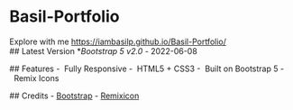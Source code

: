 # Basil-Portfolio
Explore with me
https://iambasilp.github.io/Basil-Portfolio/
## Latest Version
**Bootstrap 5 v2.0* - 2022-06-08

## Features
-  Fully Responsive
-  HTML5 + CSS3
-  Built on Bootstrap 5
-  Remix Icons


## Credits 
 - [Bootstrap](http://getbootstrap.com/) 
 - [Remixicon](https://remixicon.com/) 
 
